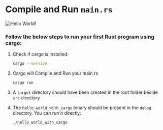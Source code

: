 # Compile and Run `main.rs`

![Hello World!](https://i.giphy.com/media/v1.Y2lkPTc5MGI3NjExejQwMjlqdTBzNW0zcjBjbmFhbGh6NzNnaWg2OWhrcXU2M3Z5OGNqZiZlcD12MV9pbnRlcm5hbF9naWZfYnlfaWQmY3Q9Zw/h408T6Y5GfmXBKW62l/giphy.gif)

### Follow the below steps to run your first Rust program using cargo: 
1. Check if cargo is installed:

    ```bash
    cargo --version
    ```
2. Cargo will Compile and Run your main.rs

    ```bash
    cargo run
    ```
3. A `target` directory should have been created in the root folder beside `src` directory
4. The `hello_world_with_cargo` binary should be present in the `debug` directory. You can run it directly:
    ```bash
    ./hello_world_with_cargo
    ```

